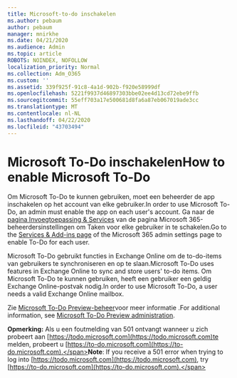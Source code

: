 ```yaml
---
title: Microsoft-to-do inschakelen
ms.author: pebaum
author: pebaum
manager: mnirkhe
ms.date: 04/21/2020
ms.audience: Admin
ms.topic: article
ROBOTS: NOINDEX, NOFOLLOW
localization_priority: Normal
ms.collection: Adm_O365
ms.custom: ''
ms.assetid: 339f925f-91c8-4a1d-902b-f920e58999df
ms.openlocfilehash: 5221f9937d46897303bbe02ee4d13cd72ebe9ffb
ms.sourcegitcommit: 55eff703a17e500681d8fa6a87eb067019ade3cc
ms.translationtype: MT
ms.contentlocale: nl-NL
ms.lasthandoff: 04/22/2020
ms.locfileid: "43703494"
---
```

# <a name="how-to-enable-microsoft-to-do"></a><span data-ttu-id="8d14d-102">Microsoft To-Do inschakelen</span><span class="sxs-lookup"><span data-stu-id="8d14d-102">How to enable Microsoft To-Do</span></span>

<span data-ttu-id="8d14d-103">Om Microsoft To-Do te kunnen gebruiken, moet een beheerder de app inschakelen op het account van elke gebruiker.</span><span class="sxs-lookup"><span data-stu-id="8d14d-103">In order to use Microsoft To-Do, an admin must enable the app on each user's account.</span></span> <span data-ttu-id="8d14d-104">Ga naar de [pagina Invoegtoepassing &amp; Services](https://portal.office.com/adminportal/home#/Settings/ServicesAndAddIns) van de pagina Microsoft 365-beheerdersinstellingen om Taken voor elke gebruiker in te schakelen.</span><span class="sxs-lookup"><span data-stu-id="8d14d-104">Go to the [Services &amp; Add-ins page](https://portal.office.com/adminportal/home#/Settings/ServicesAndAddIns) of the Microsoft 365 admin settings page to enable To-Do for each user.</span></span>
  
<span data-ttu-id="8d14d-105">Microsoft To-Do gebruikt functies in Exchange Online om de to-do-items van gebruikers te synchroniseren en op te slaan.</span><span class="sxs-lookup"><span data-stu-id="8d14d-105">Microsoft To-Do uses features in Exchange Online to sync and store users' to-do items.</span></span> <span data-ttu-id="8d14d-106">Om Microsoft To-Do te kunnen gebruiken, heeft een gebruiker een geldig Exchange Online-postvak nodig.</span><span class="sxs-lookup"><span data-stu-id="8d14d-106">In order to use Microsoft To-Do, a user needs a valid Exchange Online mailbox.</span></span>
  
<span data-ttu-id="8d14d-107">Zie [Microsoft To-Do Preview-beheer](https://support.office.com/article/490c1a8c-2333-4952-8125-841afadb9620.aspx)voor meer informatie .</span><span class="sxs-lookup"><span data-stu-id="8d14d-107">For additional information, see [Microsoft To-Do Preview administration](https://support.office.com/article/490c1a8c-2333-4952-8125-841afadb9620.aspx).</span></span>
  
 <span data-ttu-id="8d14d-108">**Opmerking:** Als u een foutmelding van 501 ontvangt wanneer u zich probeert aan [https://todo.microsoft.com](https://todo.microsoft.com)te melden, probeert u [https://to-do.microsoft.com](https://to-do.microsoft.com).</span><span class="sxs-lookup"><span data-stu-id="8d14d-108">**Note**: If you receive a 501 error when trying to log into [https://todo.microsoft.com](https://todo.microsoft.com), try [https://to-do.microsoft.com](https://to-do.microsoft.com).</span></span>
  

